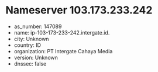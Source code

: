 # Nameserver 103.173.233.242

* as_number: 147089
* name: ip-103-173-233-242.intergate.id.
* city: Unknown
* country: ID
* organization: PT Intergate Cahaya Media
* version: Unknown
* dnssec: false

